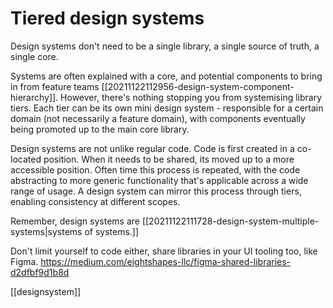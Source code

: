 # Tiered design systems

Design systems don't need to be a single library, a single source of truth, a single core.

Systems are often explained with a core, and potential components to bring in from feature teams [[20211122112956-design-system-component-hierarchy]]. However, there's nothing stopping you from systemising library tiers. Each tier can be its own mini design system - responsible for a certain domain (not necessarily a feature domain), with components eventually being promoted up to the main core library.

Design systems are not unlike regular code. Code is first created in a co-located position. When it needs to be shared, its moved up to a more accessible position. Often time this process is repeated, with the code abstracting to more generic functionality that's applicable across a wide range of usage. A design system can mirror this process through tiers, enabling consistency at different scopes.

Remember, design systems are [[20211122111728-design-system-multiple-systems|systems of systems.]]

Don't limit yourself to code either, share libraries in your UI tooling too, like Figma. https://medium.com/eightshapes-llc/figma-shared-libraries-d2dfbf9d1b8d

[[designsystem]]